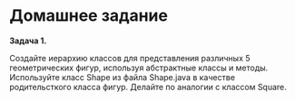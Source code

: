 # Домашнее задание

**Задача 1.**

Cоздайте иерархию классов для представления различных 5 геометрических фигур, используя абстрактные классы и методы. Используйте класс Shape из файла Shape.java в качестве родительсткого класса фигур. Делайте по аналогии с классом Square. 